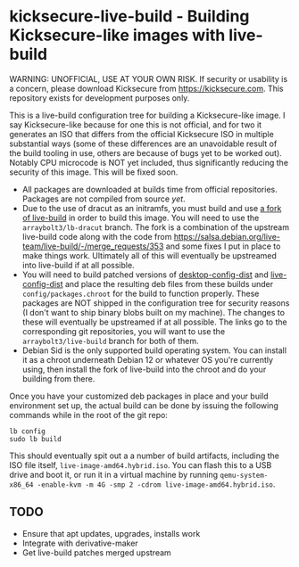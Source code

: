# kicksecure-live-build - Building Kicksecure-like images with live-build

WARNING: UNOFFICIAL, USE AT YOUR OWN RISK. If security or usability is a concern, please download Kicksecure from https://kicksecure.com. This repository exists for development purposes only.

This is a live-build configuration tree for building a Kicksecure-like image. I say Kicksecure-like because for one this is not official, and for two it generates an ISO that differs from the official Kicksecure ISO in multiple substantial ways (some of these differences are an unavoidable result of the build tooling in use, others are because of bugs yet to be worked out). Notably CPU microcode is NOT yet included, thus significantly reducing the security of this image. This will be fixed soon.

* All packages are downloaded at builds time from official repositories. Packages are not compiled from source *yet*.
* Due to the use of dracut as an initramfs, you must build and use [a fork of live-build](https://salsa.debian.org/ArrayBolt3/live-build/-/tree/arraybolt3/lb-dracut?ref_type=heads) in order to build this image. You will need to use the `arraybolt3/lb-dracut` branch. The fork is a combination of the upstream live-build code along with the code from https://salsa.debian.org/live-team/live-build/-/merge_requests/353 and some fixes I put in place to make things work. Ultimately all of this will eventually be upstreamed into live-build if at all possible.
* You will need to build patched versions of [desktop-config-dist](https://github.com/ArrayBolt3/desktop-config-dist/tree/arraybolt3/live-build) and [live-config-dist](https://github.com/ArrayBolt3/live-config-dist/tree/arraybolt3/live-build) and place the resulting deb files from these builds under `config/packages.chroot` for the build to function properly. These packages are NOT shipped in the configuration tree for security reasons (I don't want to ship binary blobs built on my machine). The changes to these will eventually be upstreamed if at all possible. The links go to the corresponding git repositories, you will want to use the `arraybolt3/live-build` branch for both of them.
* Debian Sid is the only supported build operating system. You can install it as a chroot underneath Debian 12 or whatever OS you're currently using, then install the fork of live-build into the chroot and do your building from there.

Once you have your customized deb packages in place and your build environment set up, the actual build can be done by issuing the following commands while in the root of the git repo:

    lb config
    sudo lb build

This should eventually spit out a a number of build artifacts, including the ISO file itself, `live-image-amd64.hybrid.iso`. You can flash this to a USB drive and boot it, or run it in a virtual machine by running `qemu-system-x86_64 -enable-kvm -m 4G -smp 2 -cdrom live-image-amd64.hybrid.iso`.

## TODO

* Ensure that apt updates, upgrades, installs work
* Integrate with derivative-maker
* Get live-build patches merged upstream
